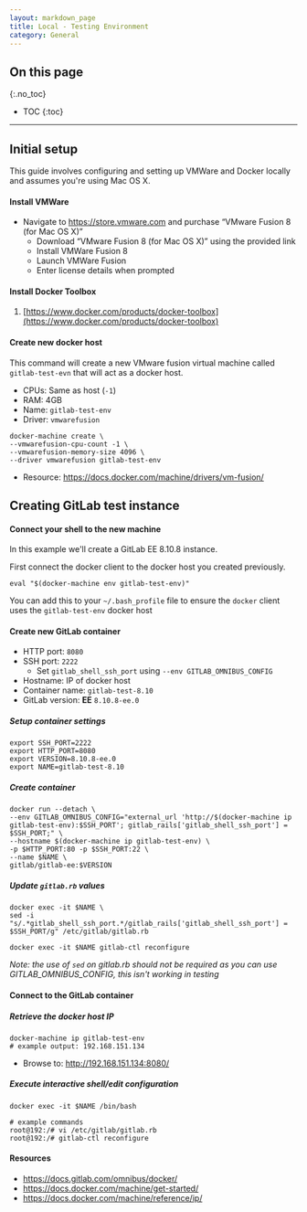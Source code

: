 ```yaml
---
layout: markdown_page
title: Local - Testing Environment
category: General
---
```


## On this page
{:.no_toc}

- TOC
{:toc}

----

## Initial setup

This guide involves configuring and setting up VMWare and Docker locally and assumes you're using Mac OS X.

#### Install VMWare

+ Navigate to https://store.vmware.com and purchase “VMware Fusion 8 (for Mac OS X)”
   + Download “VMware Fusion 8 (for Mac OS X)” using the provided link
   + Install VMWare Fusion 8
   + Launch VMWare Fusion
   + Enter license details when prompted

#### Install Docker Toolbox

1. [https://www.docker.com/products/docker-toolbox](https://www.docker.com/products/docker-toolbox)

#### Create new docker host

This command will create a new VMware fusion virtual machine called `gitlab-test-evn` that will act as a docker host.

+ CPUs: Same as host (`-1`)
+ RAM: 4GB
+ Name: `gitlab-test-env`
+ Driver: `vmwarefusion`

```
docker-machine create \
--vmwarefusion-cpu-count -1 \
--vmwarefusion-memory-size 4096 \
--driver vmwarefusion gitlab-test-env
```

+ Resource: https://docs.docker.com/machine/drivers/vm-fusion/


## Creating GitLab test instance


#### Connect your shell to the new machine


In this example we'll create a GitLab EE 8.10.8 instance.


First connect the docker client to the docker host you created previously.

```
eval "$(docker-machine env gitlab-test-env)"
```

You can add this to your `~/.bash_profile` file to ensure the `docker` client uses the `gitlab-test-env` docker host


#### Create new GitLab container

+ HTTP port: `8080`
+ SSH port: `2222`
   + Set `gitlab_shell_ssh_port` using `--env GITLAB_OMNIBUS_CONFIG `
+ Hostname: IP of docker host
+ Container name: `gitlab-test-8.10`
+ GitLab version: **EE** `8.10.8-ee.0`

#####  Setup container settings

```
export SSH_PORT=2222
export HTTP_PORT=8080
export VERSION=8.10.8-ee.0
export NAME=gitlab-test-8.10
```

#####  Create container
```
docker run --detach \
--env GITLAB_OMNIBUS_CONFIG="external_url 'http://$(docker-machine ip gitlab-test-env):$SSH_PORT'; gitlab_rails['gitlab_shell_ssh_port'] = $SSH_PORT;" \
--hostname $(docker-machine ip gitlab-test-env) \
-p $HTTP_PORT:80 -p $SSH_PORT:22 \
--name $NAME \
gitlab/gitlab-ee:$VERSION
```


##### Update `gitlab.rb` values
```
docker exec -it $NAME \
sed -i "s/.*gitlab_shell_ssh_port.*/gitlab_rails['gitlab_shell_ssh_port'] = $SSH_PORT/g" /etc/gitlab/gitlab.rb

docker exec -it $NAME gitlab-ctl reconfigure
```

*Note: the use of `sed` on gitlab.rb should not be required as you can use GITLAB_OMNIBUS_CONFIG, this isn't working in testing*


#### Connect to the GitLab container

##### Retrieve the docker host IP

```
docker-machine ip gitlab-test-env
# example output: 192.168.151.134
```


+ Browse to: http://192.168.151.134:8080/


##### Execute interactive shell/edit configuration


```
docker exec -it $NAME /bin/bash
```

```
# example commands
root@192:/# vi /etc/gitlab/gitlab.rb
root@192:/# gitlab-ctl reconfigure
```

#### Resources

+ https://docs.gitlab.com/omnibus/docker/
+ https://docs.docker.com/machine/get-started/
+ https://docs.docker.com/machine/reference/ip/
